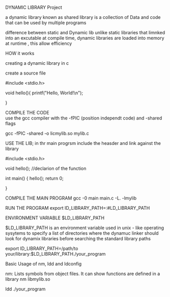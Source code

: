 DYNAMIC LIBRARY Project

a dynamic library known as shared library is a collection of Data and code that can be used by multiple programs 

difference between static and Dynamic lib
unlike static libraries that limnked into an excutable at compile time, dynamic libraries are loaded into memory at runtime , this allow efficiency 


HOW it works 

creating a dynamic library in c 

create a source file 

#include <stdio.h>

void hello(){
	printf("Hello, World!\n");

}

COMPILE THE CODE 	
use the gcc compiler with the -fPIC (position independt code) and -shared flags 

gcc -fPIC -shared -o licmylib.so mylib.c


USE THE LIB; in thr main progrsm include the heasder and link against the library 

#include <stdio.h>

void hello(); //declarion of the function

int main() {
     hello();
     return 0;

}

COMPILE THE MAIN PROGRAM 
gcc -0 main main.c -L. -lmylib 

RUN THE PROGRAM 
export ID_LIBRARY_PATH=:#LD_LIBRARY_PATH


ENVIRONMENT VARIABLE $LD_LIBRARY_PATH 

$LD_LIBRARY_PATH is an environment variable used in unix - like operating sysytems to specify 
a list of directories where the dynamuc linker should look for dynamix libraries 
before searching the standard library paths 

export ID_LIBRARY_PATH=/path/to your/library:$LD_LIBRARY_PATH./your_program

Basic Usage of nm, ldd and Idconfig 

nm: Lists symbols from object files. It can show functions are defined in a library 
nm libmylib.so

ldd ./your_program 


